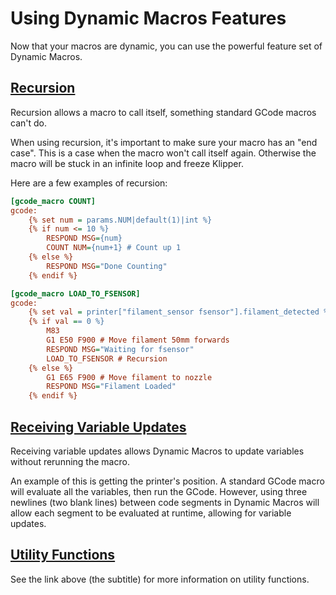 # Using Dynamic Macros Features

Now that your macros are dynamic, you can use the powerful feature set of Dynamic Macros.

## [Recursion](recursion.md)

Recursion allows a macro to call itself, something standard GCode macros can't do. 

When using recursion, it's important to make sure your macro has an "end case". This is a case when the macro won't call itself again. Otherwise the macro will be stuck in an infinite loop and freeze Klipper.

Here are a few examples of recursion:

```cfg title="Counting to 10"
[gcode_macro COUNT]
gcode:
    {% set num = params.NUM|default(1)|int %}
    {% if num <= 10 %}
        RESPOND MSG={num}
        COUNT NUM={num+1} # Count up 1
    {% else %}
        RESPOND MSG="Done Counting"
    {% endif %}
```

```cfg title="Load to Filament Sensor"
[gcode_macro LOAD_TO_FSENSOR]
gcode:
    {% set val = printer["filament_sensor fsensor"].filament_detected %}
    {% if val == 0 %}
        M83
        G1 E50 F900 # Move filament 50mm forwards
        RESPOND MSG="Waiting for fsensor"
        LOAD_TO_FSENSOR # Recursion
    {% else %}
        G1 E65 F900 # Move filament to nozzle
        RESPOND MSG="Filament Loaded"
    {% endif %}
```

## [Receiving Variable Updates](receivingvariables.md)

Receiving variable updates allows Dynamic Macros to update variables without rerunning the macro. 

An example of this is getting the printer's position. A standard GCode macro will evaluate all the variables, then run the GCode. However, using three newlines (two blank lines) between code segments in Dynamic Macros will allow each segment to be evaluated at runtime, allowing for variable updates.

## [Utility Functions](utilities.md)

See the link above (the subtitle) for more information on utility functions.
